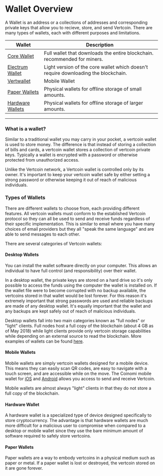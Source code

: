 # Wallet Overview

A Wallet is an address or a collections of addresses and corresponding private keys that allow you to recieve, store, and send Vertcoin. There are many types of wallets, each with different purposes and limitations.

| Wallet | Description |
|---|---|
| [Core Wallet](./Core-Wallet/) | Full wallet that downloads the entire blockchain. recommended for miners. |
| [Electrum Wallet](./Electrum/) | Light version of the core wallet which doesn't require downloading the blockchain. |
| [Vertwallet](./Vertwallet/) | Mobile Wallet |
| [Paper Wallets](./Paper-Wallets/) | Physical wallets for offline storage of small amounts. |
| [Hardware Wallets](./Hardware-Wallets/) | Physical wallets for offline storage of larger amounts. |

---------------------------------------------


### What is a wallet?
 
Similar to a traditional wallet you may carry in your pocket, a vertcoin wallet is used to store money. The difference is that instead of storing a collection of bills and cards, a vertcoin wallet stores a collection of vertcoin private keys. Typically a wallet is encrypted with a password or otherwise protected from unauthorized access.

Unlike the Vertcoin network, a Vertcoin wallet is controlled only by its owner. It's important to keep your vertcoin wallet safe by either setting a strong password or otherwise keeping it out of reach of malicious individuals.
 
### Types of Wallets

There are different wallets to choose from, each providing different features. All vertcoin wallets must conform to the established Vertcoin protocol so they can all be used to send and receive funds regardless of their specific implementation. This is similar to email where you have many choices of email providers but they all "speak the same language" and are able to send messages to each other.

There are several categories of Vertcoin wallets:
 
#### Desktop Wallets

You can install the wallet software directly on your computer. This allows an individual to have full control (and responsibility) over their wallet.

In a desktop wallet, the private keys are stored on a hard drive so it's only possible to access the funds using the computer the wallet is installed on. If the wallet file were to become corrupted with no backup available, the vertcoins stored in that wallet would be lost forever. For this reason it's extremely important that strong passwords are used and reliable backups are made of any desktop wallet. It's equally important that the wallet and any backups are kept safely out of reach of malicious individuals.

Desktop wallets fall into two main categories known as "full nodes" or "light" clients. Full nodes host a full copy of the blockchain (about 4 GB as of May 2018) while light clients provide only vertcoin storage capabilities while depending on an external source to read the blockchain. More examples of wallets can be found [here](https://vertcoin.org/download/).
 
#### Mobile Wallets

Mobile wallets are simply vertcoin wallets designed for a mobile device. This means they can easily scan QR codes, are easy to navigate with a touch screen, and are accessible while on the move. The Coinomi mobile wallet for [iOS](https://itunes.apple.com/us/app/coinomi-wallet/id1333588809) and [Android](https://play.google.com/store/apps/details?id=com.coinomi.wallet) allows you access to send and receive Vertcoin.

Mobile wallets are almost always "light" clients in that they do not store a full copy of the blockchain.
 
#### Hardware Wallet

A hardware wallet is a specialized type of device designed specifically to store cryptocurrency. The advantage is that hardware wallets are much more difficult for a malicious user to compromise when compared to a desktop or mobile wallet since they use the bare minimum amount of software required to safely store vertcoins. 
 
#### Paper Wallets

Paper wallets are a way to embody vertcoins in a physical medium such as paper or metal. If a paper wallet is lost or destroyed, the vertcoin stored on it are gone forever.
